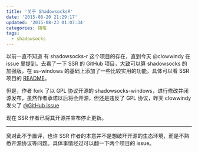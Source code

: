 ```yaml
---
title: '关于 ShadowsocksR'
date: '2015-08-20 21:29:17'
updated: '2015-08-23 01:07:34'
categories: 随笔
tags:
  - shadowsocks
---
```


以前一直不知道 有 shadowsocks-r 这个项目的存在，直到今天 @clowwindy 在 issue 里提到。去看了一下 SSR 的 GitHub 项目，大致可以算 shadowsocks 的加强版，在 ss-windows 的基础上添加了一些比较实用的功能。具体可以看 SSR 项目的 [README](https://github.com/breakwa11/shadowsocks-rss/blob/master/readme.md)。  

但是，作者 fork 了以 GPL 协议开源的 shadowsocks-windows，进行修改并闭源发布，虽然作者承诺以后将会开源，但还是违反了 GPL 协议，昨天 clowwindy 发火了 [@GitHub issue](https://github.com/shadowsocks/shadowsocks-windows/issues/293#issuecomment-132253168) 

现在 SSR 作者已将其开源并宣布停止更新。

------------

窝对此不予置评，也许 SSR 作者的本意并不是想破坏开源的生态环境，而是不熟悉开源协议等问题。具体事情经过可以翻一下两个项目的 issue。
